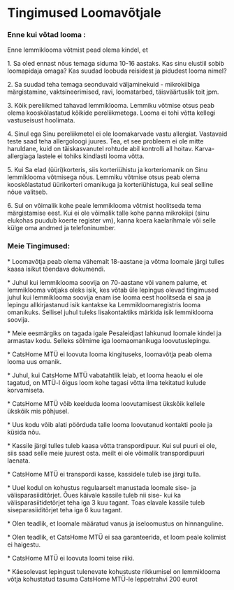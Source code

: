 # Tingimused Loomavõtjale

<div class="container">
  <div class="row">
    <div class="col">
      <h3>Enne kui võtad looma :</h3>
      <p>Enne lemmiklooma võtmist pead olema kindel, et</p>
      <p> 1. Sa oled ennast nõus temaga siduma 10-16 aastaks.
            Kas sinu elustiil sobib loomapidaja omaga? 
            Kas suudad loobuda reisidest ja pidudest looma nimel?</p>
      <p> 2. Sa suudad teha temaga seonduvaid väljaminekuid - mikrokiibiga märgistamine,
            vaktsineerimised, ravi, loomatarbed, täisväärtuslik toit jpm.</p>
      <p> 3. Kõik pereliikmed tahavad lemmiklooma. Lemmiku võtmise otsus peab olema kooskõlastatud kõikide pereliikmetega.
            Looma ei tohi võtta kellegi vastuseisust hoolimata.</p>
      <p> 4. Sinul ega Sinu pereliikmetel ei ole loomakarvade vastu allergiat. Vastavaid teste saad teha allergoloogi juures. 
            Tea, et see probleem ei ole mitte haruldane, kuid on täiskasvanutel rohtude abil kontrolli all hoitav. 
            Karva-allergiaga lastele ei tohiks kindlasti looma võtta.</p>
      <p> 5. Kui Sa elad (üüri)korteris, siis korteriühistu ja korteriomanik on Sinu lemmiklooma võtmisega nõus. 
            Lemmiku võtmise otsus peab olema kooskõlastatud üürikorteri omanikuga ja korteriühistuga, kui seal selline nõue valitseb.</p>
      <p> 6. Sul on võimalik kohe peale lemmiklooma võtmist hoolitseda tema märgistamise eest. 
            Kui ei ole võimalik talle kohe panna mikrokiipi (sinu elukohas puudub koerte register vm), 
            kanna koera kaelarihmale või selle külge oma andmed ja telefoninumber.</p>
    </div>
    <div class="col">
      <h3>Meie Tingimused:</h3>
      <p> * Loomavõtja peab olema vähemalt 18-aastane ja võtma loomale järgi tulles kaasa isikut tõendava dokumendi.</p>
      <p> * Juhul kui lemmiklooma soovija on 70-aastane või vanem palume, et lemmiklooma võtjaks oleks isik, 
            kes võtab üle lepingus olevad tingimused juhul kui lemmiklooma soovija enam ise looma eest hoolitseda ei saa ja lepingu allkirjastanud isik kantakse ka Lemmikloomaregistris looma omanikuks. 
            Sellisel juhul tuleks lisakontaktiks märkida isik lemmiklooma soovija.</p>
      <p> * Meie eesmärgiks on tagada igale Pesaleidjast lahkunud loomale kindel ja armastav kodu. Selleks sõlmime iga loomaomanikuga loovutuslepingu.</p>
      <p> * CatsHome MTÜ ei loovuta looma kingituseks, loomavõtja peab olema looma uus omanik.</p>
      <p> * Juhul, kui CatsHome MTÜ vabatahtlik leiab, et looma heaolu ei ole tagatud, on MTÜ-l õigus loom kohe tagasi võtta ilma tekitatud kulude korvamiseta.</p>
      <p> * CatsHome MTÜ võib keelduda looma loovutamisest ükskõik kellele ükskõik mis põhjusel.</p>
      <p> * Uus kodu võib alati pöörduda talle looma loovutanud kontakti poole ja küsida nõu.</p>
      <p> * Kassile järgi tulles tuleb kaasa võtta transpordipuur. Kui sul puuri ei ole, siis saad selle meie juurest osta. 
            meilt ei ole võimalik transpordipuuri laenata.</p>
      <p> * CatsHome MTÜ ei transpordi kasse, kassidele tuleb ise järgi tulla.</p>
      <p> * Uuel kodul on kohustus regulaarselt manustada loomale sise- ja välisparasiiditõrjet. Õues käivale kassile tuleb nii sise- kui ka välisparasiitidetõrjet teha iga 3 kuu tagant. 
            Toas elavale kassile tuleb siseparasiiditõrjet teha iga 6 kuu tagant.</p>
      <p> * Olen teadlik, et loomale määratud vanus ja iseloomustus on hinnanguline.</p>
      <p> * Olen teadlik, et CatsHome MTÜ ei saa garanteerida, et loom peale kolimist ei haigestu.</p>
      <p> * CatsHome MTÜ ei loovuta loomi teise riiki.</p>
      <p> * Käesolevast lepingust tulenevate kohustuste rikkumisel on lemmiklooma võtja kohustatud tasuma CatsHome MTÜ-le leppetrahvi 200 eurot</p>
    </div>
    </div>
  </div>

